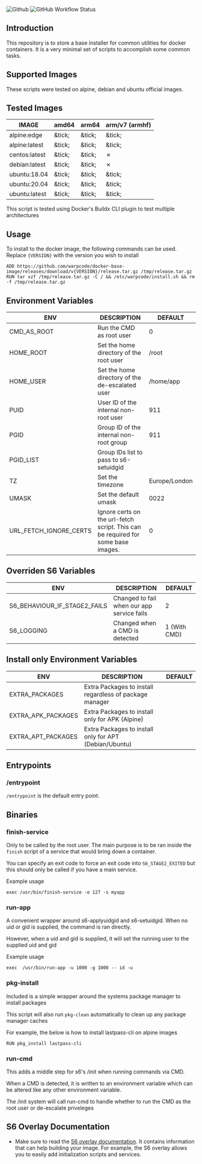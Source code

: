 ![Github](https://img.shields.io/badge/Warpcode-Github-green?logo=github&style=for-the-badge) ![GitHub Workflow Status](https://img.shields.io/github/workflow/status/warpcode/docker-base-image/Build%20the%20image?style=for-the-badge)

## Introduction
This repository is to store a base installer for common utilities for docker containers.
It is a very minimal set of scripts to accomplish some common tasks.

## Supported Images
These scripts were tested on alpine, debian and ubuntu official images.

## Tested Images
| IMAGE         | amd64  | arm64  | arm/v7 (armhf) |
|---------------|--------|--------|----------------|
| alpine:edge   | &tick; | &tick; | &tick;         |
| alpine:latest | &tick; | &tick; | &tick;         |
| centos:latest | &tick; | &tick; | &cross;        |
| debian:latest | &tick; | &tick; | &cross;        |
| ubuntu:18.04  | &tick; | &tick; | &tick;         |
| ubuntu:20.04  | &tick; | &tick; | &tick;         |
| ubuntu:latest | &tick; | &tick; | &tick;         |

This script is tested using Docker's Buildx CLI plugin to test multiple architectures

## Usage
To install to the docker image, the following commands can be used.
Replace `{VERSION}` with the version you wish to install
```
ADD https://github.com/warpcode/docker-base-image/releases/download/v{VERSION}/release.tar.gz /tmp/release.tar.gz
RUN tar xzf /tmp/release.tar.gz -C / && /etc/warpcode/install.sh && rm -f /tmp/release.tar.gz
```

## Environment Variables
| ENV                    | DESCRIPTION                                                                      | DEFAULT       |
|------------------------|----------------------------------------------------------------------------------|---------------|
| CMD_AS_ROOT            | Run the CMD as root user                                                         | 0             |
| HOME_ROOT              | Set the home directory of the root user                                          | /root         |
| HOME_USER              | Set the home directory of the de-escalated user                                  | /home/app     |
| PUID                   | User ID of the internal non-root user                                            | 911           |
| PGID                   | Group ID of the internal non-root group                                          | 911           |
| PGID_LIST              | Group IDs list to pass to s6-setuidgid                                           |               |
| TZ                     | Set the timezone                                                                 | Europe/London |
| UMASK                  | Set the default umask                                                            | 0022          |
| URL_FETCH_IGNORE_CERTS | Ignore certs on the url-fetch script. This can be required for some base images. | 0


## Overriden S6 Variables
| ENV                          | DESCRIPTION                                | DEFAULT      |
|------------------------------|--------------------------------------------|--------------|
| S6_BEHAVIOUR_IF_STAGE2_FAILS | Changed to fail when our app service fails | 2            |
| S6_LOGGING                   | Changed when a CMD is detected             | 1 (With CMD) |


## Install only Environment Variables
| ENV                | DESCRIPTION                                             | DEFAULT       |
|--------------------|---------------------------------------------------------|---------------|
| EXTRA_PACKAGES     | Extra Packages to install regardless of package manager |               |
| EXTRA_APK_PACKAGES | Extra Packages to install only for APK (Alpine)         |               |
| EXTRA_APT_PACKAGES | Extra Packages to install only for APT (Debian/Ubuntu)  |               |

## Entrypoints
### /entrypoint
`/entrypoint` is the default entry point.


## Binaries

### finish-service
Only to be called by the root user. The main purpose is to be ran inside the `finish` script of a service that would bring down a container.

You can specify an exit code to force an exit code into `S6_STAGE2_EXITED` but this should only be called if you have
a main service.

Example usage
```
exec /usr/bin/finish-service -e 127 -s myapp
```

### run-app
A convenient wrapper around s6-applyuidgid and s6-setuidgid. When no uid or gid is supplied, the command is ran directly.

However, when a uid and gid is supplied, it will set the running user to the supplied uid and gid

Example usage
```
exec  /usr/bin/run-app -u 1000 -g 1000 -- id -u
```

### pkg-install
Included is a simple wrapper around the systems package manager to install packages

This script will also run `pkg-clean` automatically to clean up any package manager caches

For example, the below is how to install lastpass-cli on alpine images

```
RUN pkg_install lastpass-cli
```

### run-cmd
This adds a middle step for s6's /init when running commands via CMD.

When a CMD is detected, it is written to an environment variable which can be altered like any other environment variable.

The /init system will call run-cmd to handle whether to run the CMD as the root user or de-escalate priveleges

## S6 Overlay Documentation
* Make sure to read the [S6 overlay documentation].  It contains information
that can help building your image.  For example, the S6 overlay allows you to
easily add initialization scripts and services.

[S6 overlay documentation]: https://github.com/just-containers/s6-overlay/blob/master/README.md

[TimeZone]: http://en.wikipedia.org/wiki/List_of_tz_database_time_zones
